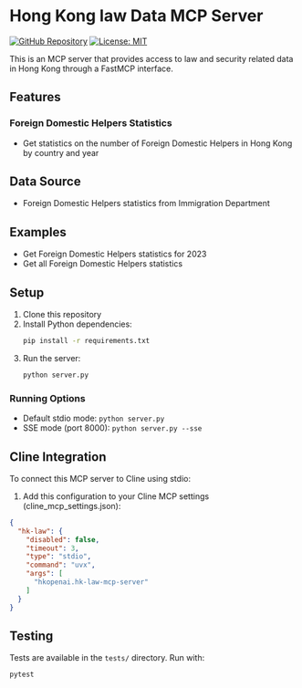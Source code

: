 # Hong Kong law Data MCP Server

[![GitHub Repository](https://img.shields.io/badge/GitHub-Repository-blue.svg)](https://github.com/hkopenai/hk-law-mcp-server)
[![License: MIT](https://img.shields.io/badge/License-MIT-yellow.svg)](https://opensource.org/licenses/MIT)

This is an MCP server that provides access to law and security related data in Hong Kong through a FastMCP interface.

## Features

### Foreign Domestic Helpers Statistics
- Get statistics on the number of Foreign Domestic Helpers in Hong Kong by country and year

## Data Source

- Foreign Domestic Helpers statistics from Immigration Department

## Examples

* Get Foreign Domestic Helpers statistics for 2023
* Get all Foreign Domestic Helpers statistics

## Setup

1. Clone this repository
2. Install Python dependencies:
   ```bash
   pip install -r requirements.txt
   ```
3. Run the server:
   ```bash
   python server.py
   ```

### Running Options

- Default stdio mode: `python server.py`
- SSE mode (port 8000): `python server.py --sse`

## Cline Integration

To connect this MCP server to Cline using stdio:

1. Add this configuration to your Cline MCP settings (cline_mcp_settings.json):
```json
{
  "hk-law": {
    "disabled": false,
    "timeout": 3,
    "type": "stdio",
    "command": "uvx",
    "args": [
      "hkopenai.hk-law-mcp-server"
    ]
  }
}
```

## Testing

Tests are available in the `tests/` directory. Run with:
```bash
pytest
```
